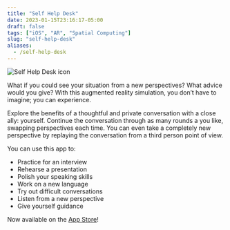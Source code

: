 ```yaml
---
title: "Self Help Desk"
date: 2023-01-15T23:16:17-05:00
draft: false
tags: ["iOS", "AR", "Spatial Computing"]
slug: "self-help-desk"
aliases:
  - /self-help-desk
---
```


![Self Help Desk icon](/images/self-help-desk-icon.png)

What if you could see your situation from a new perspectives? What advice would you give? With this augmented reality simulation, you don’t have to imagine; you can experience.

Explore the benefits of a thoughtful and private conversation with a close ally: yourself. Continue the conversation through as many rounds a you like, swapping perspectives each time. You can even take a completely new perspective by replaying the conversation from a third person point of view.

You can use this app to:

- Practice for an interview
- Rehearse a presentation
- Polish your speaking skills
- Work on a new language
- Try out difficult conversations
- Listen from a new perspective
- Give yourself guidance

Now available on the [App Store](https://apps.apple.com/us/app/self-help-desk/id1551052586)!
